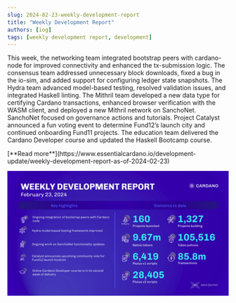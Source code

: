 ```yaml
---
slug: 2024-02-23-weekly-development-report
title: "Weekly Development Report"
authors: [iog]
tags: [weekly development report, development]
---
```


This week, the networking team integrated bootstrap peers with cardano-node for improved connectivity and enhanced the tx-submission logic. The consensus team addressed unnecessary block downloads, fixed a bug in the io-sim, and added support for configuring ledger state snapshots. The Hydra team advanced model-based testing, resolved validation issues, and integrated Haskell linting. The Mithril team developed a new data type for certifying Cardano transactions, enhanced browser verification with the WASM client, and deployed a new Mithril network on SanchoNet. SanchoNet focused on governance actions and tutorials. Project Catalyst announced a fun voting event to determine Fund12’s launch city and continued onboarding Fund11 projects. The education team delivered the Cardano Developer course and updated the Haskell Bootcamp course.

<div style={{ textAlign: 'right' }}>
 [**Read more**](https://www.essentialcardano.io/development-update/weekly-development-report-as-of-2024-02-23) 
</div>

 ![weekly development report](./banner.webp)

